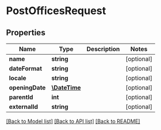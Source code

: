 # PostOfficesRequest

## Properties
Name | Type | Description | Notes
------------ | ------------- | ------------- | -------------
**name** | **string** |  | [optional] 
**dateFormat** | **string** |  | [optional] 
**locale** | **string** |  | [optional] 
**openingDate** | [**\DateTime**](\DateTime.md) |  | [optional] 
**parentId** | **int** |  | [optional] 
**externalId** | **string** |  | [optional] 

[[Back to Model list]](../../README.md#documentation-for-models) [[Back to API list]](../../README.md#documentation-for-api-endpoints) [[Back to README]](../../README.md)

